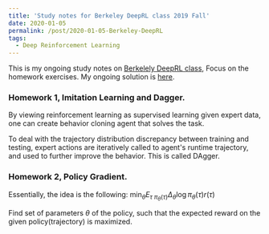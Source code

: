 ```yaml
---
title: 'Study notes for Berkeley DeepRL class 2019 Fall'
date: 2020-01-05
permalink: /post/2020-01-05-Berkeley-DeepRL
tags:
  - Deep Reinforcement Learning
---
```


This is my ongoing study notes on [Berkelely DeepRL class](http://rail.eecs.berkeley.edu/deeprlcourse/), Focus on the homework exercises. 
My ongoing solution is [here](https://github.com/JD-ETH/DeepRL-Berkely-Solution).

### Homework 1, Imitation Learning and Dagger. 

By viewing reinforcement learning as supervised learning given expert data, one can create behavior cloning agent that solves the task. 

To deal with the trajectory distribution discrepancy between training and testing, expert actions are iteratively called to agent's runtime trajectory, and used to further improve the behavior. This is called DAgger. 

### Homework 2, Policy Gradient. 

Essentially, the idea is the following: 
$\min_{\theta} E_{\tau~\pi_{\theta}(\tau)} \Delta_{\theta} \log \pi_{\theta}(\tau)r(\tau)$

Find set of parameters $\theta$ of the policy, such that the expected reward on the given policy(trajectory) is maximized. 
